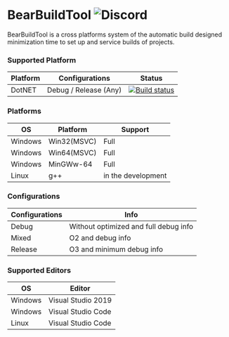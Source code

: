 BearBuildTool ![Discord](https://img.shields.io/discord/530968529311367178)
==========================
BearBuildTool is a cross platforms system of the automatic build  designed minimization time to set up and service builds of projects.

### Supported Platform
|Platform|Configurations|Status|
|---|---|---|
|DotNET|Debug / Release (Any)|[![Build status](https://ci.appveyor.com/api/projects/status/9xtrftfykypvmotv?svg=true)](https://ci.appveyor.com/project/BearIvan/bearbuildtool)|

### Platforms

|OS|Platform|Support|
|---|---|---|
|Windows|Win32(MSVC)|Full|
|Windows|Win64(MSVC)|Full|
|Windows|MinGWw-64|Full|
|Linux|g++|in the development|

### Configurations 
|Configurations|Info|
|---|---|
|Debug|Without optimized and full debug info|
|Mixed|O2 and debug info|
|Release|O3 and minimum debug info|

### Supported Editors 
|OS|Editor|
|---|---|
|Windows|Visual Studio 2019|
|Windows|Visual Studio Code|
|Linux|Visual Studio Code|
